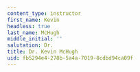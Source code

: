 ```yaml
---
content_type: instructor
first_name: Kevin
headless: true
last_name: McHugh
middle_initial: ''
salutation: Dr.
title: Dr. Kevin McHugh
uid: fb5294e4-278b-5a4a-7019-8cdbd94ca09f
---
```

